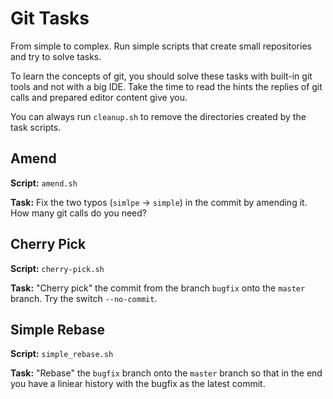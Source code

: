 # Git Tasks

From simple to complex. Run simple scripts that create small repositories and try to solve tasks.

To learn the concepts of git, you should solve these tasks with built-in git tools and not with a
big IDE. Take the time to read the hints the replies of git calls and prepared editor content give you.

You can always run `cleanup.sh` to remove the directories created by the task scripts.

## Amend

**Script:** `amend.sh`

**Task:** Fix the two typos (`simlpe` -> `simple`) in the commit by amending it. How many git calls do you need?

## Cherry Pick

**Script:** `cherry-pick.sh`

**Task:** "Cherry pick" the commit from the branch `bugfix` onto the `master` branch. Try the switch
`--no-commit`.

## Simple Rebase

**Script:** `simple_rebase.sh`

**Task:** "Rebase" the `bugfix` branch onto the `master` branch so that in the end you have a liniear history with the bugfix as the latest commit.
